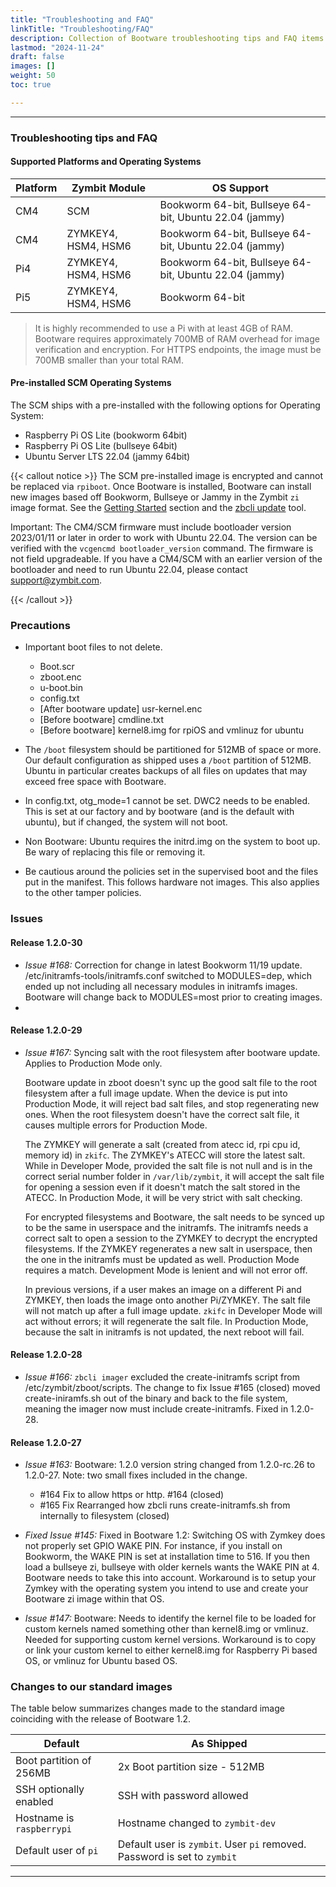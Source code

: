 ```yaml
---
title: "Troubleshooting and FAQ"
linkTitle: "Troubleshooting/FAQ"
description: Collection of Bootware troubleshooting tips and FAQ items
lastmod: "2024-11-24"
draft: false
images: []
weight: 50
toc: true

---
```


-----
### Troubleshooting tips and FAQ


#### Supported Platforms and Operating Systems

| Platform | Zymbit Module | OS Support |
| ----- | ----- | ----- |
| CM4 | SCM | Bookworm 64-bit, Bullseye 64-bit, Ubuntu 22.04 (jammy) |
| CM4 | ZYMKEY4, HSM4, HSM6 | Bookworm 64-bit, Bullseye 64-bit, Ubuntu 22.04 (jammy) |
| Pi4 | ZYMKEY4, HSM4, HSM6 | Bookworm 64-bit, Bullseye 64-bit, Ubuntu 22.04 (jammy) |
| Pi5 | ZYMKEY4, HSM4, HSM6 | Bookworm 64-bit |

> It is highly recommended to use a Pi with at least 4GB of RAM. Bootware requires approximately 700MB of RAM overhead for image verification and encryption. For HTTPS endpoints, the image must be 700MB smaller than your total RAM.

#### Pre-installed SCM Operating Systems

The SCM ships with a pre-installed with the following options for Operating System:

* Raspberry Pi OS Lite (bookworm 64bit)
* Raspberry Pi OS Lite (bullseye 64bit)
* Ubuntu Server LTS 22.04 (jammy 64bit)

{{< callout notice >}}
The SCM pre-installed image is encrypted and cannot be replaced via `rpiboot`. Once Bootware is installed, Bootware can install new images based off Bookworm, Bullseye or Jammy in the Zymbit `zi` image format. See the [Getting Started](../getting-started) section and the [zbcli update](../zbcli/update) tool.

Important: The CM4/SCM firmware must include bootloader version 2023/01/11 or later in order to work with Ubuntu 22.04. The version can be verified with the `vcgencmd bootloader_version` command. The firmware is not field upgradeable. If you have a CM4/SCM with an earlier version of the bootloader and need to run Ubuntu 22.04, please contact support@zymbit.com.

{{< /callout >}}

### Precautions

- Important boot files to not delete.
    - Boot.scr
    - zboot.enc
    - u-boot.bin
    - config.txt
    - [After bootware update] usr-kernel.enc
    - [Before bootware] cmdline.txt
    - [Before bootware] kernel8.img for rpiOS and vmlinuz for ubuntu

- The `/boot` filesystem should be partitioned for 512MB of space or more. Our default configuration as shipped uses a `/boot` partition of 512MB. Ubuntu in particular creates backups of all files on updates that may exceed free space with Bootware.
- In config.txt, otg_mode=1 cannot be set. DWC2 needs to be enabled. This is set at our factory and by bootware (and is the default with ubuntu), but if changed, the system will not boot.
- Non Bootware: Ubuntu requires the initrd.img on the system to boot up. Be wary of replacing this file or removing it.
- Be cautious around the policies set in the supervised boot and the files put in the manifest. This follows hardware not images. This also applies to the other tamper policies.

### Issues

#### Release 1.2.0-30

*  *Issue #168:*  Correction for change in latest Bookworm 11/19 update. /etc/initramfs-tools/initramfs.conf switched to MODULES=dep, which ended up not including all necessary modules in initramfs images. Bootware will change back to MODULES=most prior to creating images.
*  
#### Release 1.2.0-29

*  *Issue #167:*  Syncing salt with the root filesystem after bootware update. Applies to Production Mode only.

    Bootware update in zboot doesn't sync up the good salt file to the root filesystem after a full image update. When the device is put into Production Mode, it will reject bad salt files, and stop regenerating new ones. When the root filesystem doesn't have the correct salt file, it causes multiple errors for Production Mode.

    The ZYMKEY will generate a salt (created from atecc id, rpi cpu id, memory id) in `zkifc`. The ZYMKEY's ATECC will store the latest salt. While in Developer Mode, provided the salt file is not null and is in the correct serial number folder in `/var/lib/zymbit`, it will accept the salt file for opening a session even if it doesn't match the salt stored in the ATECC. In Production Mode, it will be very strict with salt checking.

    For encrypted filesystems and Bootware, the salt needs to be synced up to be the same in userspace and the initramfs. The initramfs needs a correct salt to open a session to the ZYMKEY to decrypt the encrypted filesystems. If the ZYMKEY regenerates a new salt in userspace, then the one in the initramfs must be updated as well. Production Mode requires a match. Development Mode is lenient and will not error off.

    In previous versions, if a user makes an image on a different Pi and ZYMKEY, then loads the image onto another Pi/ZYMKEY. The salt file will not match up after a full image update. `zkifc` in Developer Mode will act without errors; it will regenerate the salt file. In Production Mode, because the salt in initramfs is not updated, the next reboot will fail.

#### Release 1.2.0-28

* *Issue #166:*  `zbcli imager` excluded the create-initramfs script from /etc/zymbit/zboot/scripts. The change to fix Issue #165 (closed) moved create-iniramfs.sh out of the binary and back to the file system, meaning the imager now must include create-initramfs. Fixed in 1.2.0-28.

#### Release 1.2.0-27

* *Issue #163:*  Bootware: 1.2.0 version string changed from 1.2.0-rc.26 to 1.2.0-27.  Note: two small fixes included in the change.
       
   *   #164 Fix to allow https or http. #164 (closed)       
   *   #165 Fix Rearranged how zbcli runs create-initramfs.sh from internally to filesystem (closed)
  
* *Fixed Issue #145:* Fixed in Bootware 1.2: Switching OS with Zymkey does not properly set GPIO WAKE PIN. For instance, if you install on Bookworm, the WAKE PIN is set at installation time to 516. If you then load a bullseye zi, bullseye with older kernels wants the WAKE PIN at 4. Bootware needs to take this into account. Workaround is to setup your Zymkey with the operating system you intend to use and create your Bootware zi image within that OS.

* *Issue #147:* Bootware: Needs to identify the kernel file to be loaded for custom kernels named something other than kernel8.img or vmlinuz. Needed for supporting custom kernel versions. Workaround is to copy or link your custom kernel to either kernel8.img for Raspberry Pi based OS, or vmlinuz for Ubuntu based OS.

### Changes to our standard images

The table below summarizes changes made to the standard image coinciding with the release of Bootware 1.2.

| Default | As Shipped |
|------------------|--------------------------|
| Boot partition of 256MB | 2x Boot partition size - 512MB |
| SSH optionally enabled |SSH with password allowed |
| Hostname is `raspberrypi` | Hostname changed to `zymbit-dev` |
| Default user of `pi` | Default user is `zymbit`. User `pi` removed. Password is set to `zymbit` |

-----

